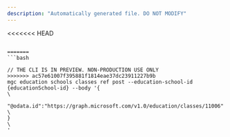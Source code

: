 ```yaml
---
description: "Automatically generated file. DO NOT MODIFY"
---
```


<<<<<<< HEAD
```cli

=======
```bash

// THE CLI IS IN PREVIEW. NON-PRODUCTION USE ONLY
>>>>>>> ac57e61007f395881f1814eae37dc23911227b9b
mgc education schools classes ref post --education-school-id {educationSchool-id} --body '{\
 "@odata.id":"https://graph.microsoft.com/v1.0/education/classes/11006"\
}\
'

```